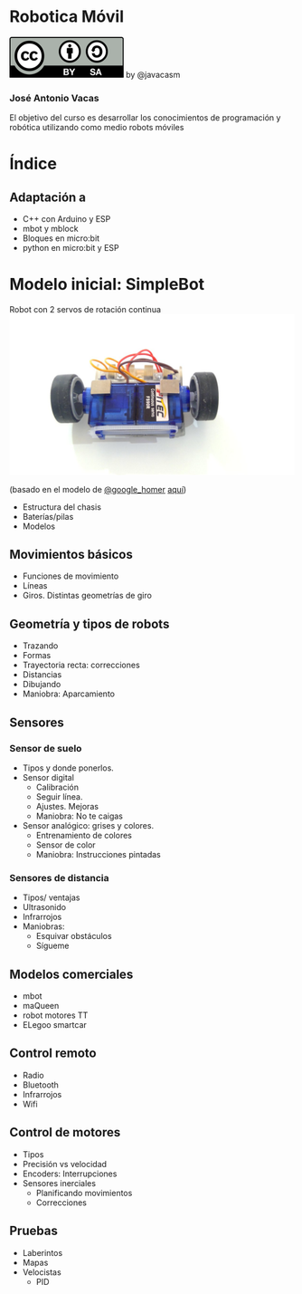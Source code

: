 # Robotica Móvil

![Licencia CC by SA](./images/Licencia_CC_peque.png) by @javacasm

### José Antonio Vacas

El objetivo del curso es desarrollar los conocimientos de programación y robótica utilizando como medio robots móviles


# Índice

## Adaptación a 
* C++ con Arduino y ESP
* mbot y mblock  
* Bloques en micro:bit
* python en micro:bit y ESP


# Modelo inicial: SimpleBot
Robot con 2 servos de rotación continua
![](./images/SimpleBot.jpg)

(basado en el modelo de [@google_homer](https://twitter.com/google_homer_) [aquí](https://twitter.com/google_homer_/status/1178613025651089409))

* Estructura del chasis
* Baterías/pilas
* Modelos

## Movimientos básicos
* Funciones de movimiento
* Líneas
* Giros. Distintas geometrías de giro

## Geometría y tipos de robots
* Trazando 
* Formas
* Trayectoria recta: correcciones
* Distancias
* Dibujando
* Maniobra:	Aparcamiento

## Sensores
### Sensor de suelo  
* Tipos y donde ponerlos. 
* Sensor digital
	* Calibración
	* Seguir línea. 
	* Ajustes. Mejoras
	* Maniobra:  No te caigas
* Sensor analógico: grises y colores. 
	* Entrenamiento de colores
	* Sensor de color
	* Maniobra: Instrucciones pintadas
	
### Sensores de distancia  
* Tipos/ ventajas     
* Ultrasonido     
* Infrarrojos
* Maniobras:
	* Esquivar obstáculos  
	* Sígueme

## Modelos comerciales
* mbot
* maQueen
* robot motores TT
* ELegoo smartcar

## Control remoto
* Radio
* Bluetooth
* Infrarrojos
* Wifi

## Control de motores
* Tipos  
* Precisión vs velocidad
* Encoders: Interrupciones
* Sensores inerciales  
	* Planificando movimientos  
	* Correcciones

## Pruebas 
* Laberintos  
* Mapas 
* Velocistas  
	* PID